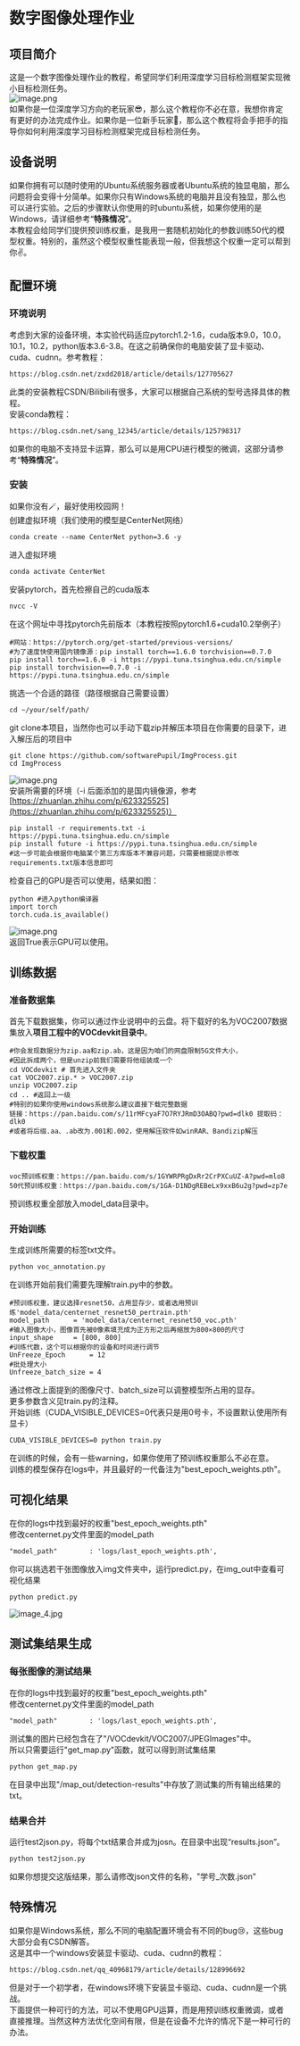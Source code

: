 <a name="FtQ82"></a>
# 数字图像处理作业
<a name="ResGY"></a>
## 项目简介
这是一个数字图像处理作业的教程，希望同学们利用深度学习目标检测框架实现微小目标检测任务。<br />![image.png](pic/image_2.jpg)<br />如果你是一位深度学习方向的老玩家😎，那么这个教程你不必在意，我想你肯定有更好的办法完成作业。如果你是一位新手玩家🤩，那么这个教程将会手把手的指导你如何利用深度学习目标检测框架完成目标检测任务。
<a name="SEZMX"></a>
## 设备说明
如果你拥有可以随时使用的Ubuntu系统服务器或者Ubuntu系统的独显电脑，那么问题将会变得十分简单。如果你只有Windows系统的电脑并且没有独显，那么也可以进行实验。之后的步骤默认你使用的时ubuntu系统，如果你使用的是Windows，请详细参考“**特殊情况**”。<br />本教程会给同学们提供预训练权重，是我用一套随机初始化的参数训练50代的模型权重。特别的，虽然这个模型权重性能表现一般，但我想这个权重一定可以帮到你✌️。
<a name="rZPmZ"></a>
## 配置环境
<a name="VJusC"></a>
### 环境说明
考虑到大家的设备环境，本实验代码适应pytorch1.2-1.6，cuda版本9.0，10.0，10.1，10.2，python版本3.6-3.8。在这之前确保你的电脑安装了显卡驱动、cuda、cudnn。参考教程：
```
https://blog.csdn.net/zxdd2018/article/details/127705627
```
此类的安装教程CSDN/Bilibili有很多，大家可以根据自己系统的型号选择具体的教程。<br />安装conda教程：
```
https://blog.csdn.net/sang_12345/article/details/125798317
```
如果你的电脑不支持显卡运算，那么可以是用CPU进行模型的微调，这部分请参考“**特殊情况**”。
<a name="q65Ff"></a>
### 安装
如果你没有🪄，最好使用校园网！<br />创建虚拟环境（我们使用的模型是CenterNet网络）
```
conda create --name CenterNet python=3.6 -y
```
进入虚拟环境
```
conda activate CenterNet
```
安装pytorch，首先检擦自己的cuda版本
```
nvcc -V
```
在这个网址中寻找pytorch先前版本（本教程按照pytorch1.6+cuda10.2举例子）
```
#网站：https://pytorch.org/get-started/previous-versions/
#为了速度快使用国内镜像源：pip install torch==1.6.0 torchvision==0.7.0
pip install torch==1.6.0 -i https://pypi.tuna.tsinghua.edu.cn/simple
pip install torchvision==0.7.0 -i https://pypi.tuna.tsinghua.edu.cn/simple
```
挑选一个合适的路径（路径根据自己需要设置）
```
cd ~/your/self/path/
```
git clone本项目，当然你也可以手动下载zip并解压本项目在你需要的目录下，进入解压后的项目中
```
git clone https://github.com/softwarePupil/ImgProcess.git
cd ImgProcess
```
![image.png](pic/image_1.jpg)<br />安装所需要的环境（-i 后面添加的是国内镜像源，参考[https://zhuanlan.zhihu.com/p/623325525](https://zhuanlan.zhihu.com/p/623325525)）
```
pip install -r requirements.txt -i https://pypi.tuna.tsinghua.edu.cn/simple
pip install future -i https://pypi.tuna.tsinghua.edu.cn/simple
#这一步可能会根据你电脑某个第三方库版本不兼容问题，只需要根据提示修改requirements.txt版本信息即可
```
检查自己的GPU是否可以使用，结果如图：
```
python #进入python编译器
import torch
torch.cuda.is_available()
```
![image.png](pic/image_3.jpg)<br />返回True表示GPU可以使用。
<a name="Djnyr"></a>
## 训练数据
<a name="gPQli"></a>
### 准备数据集
首先下载数据集，你可以通过作业说明中的云盘。将下载好的名为VOC2007数据集放入**项目工程中的VOCdevkit目录中**。
```
#你会发现数据分为zip.aa和zip.ab，这是因为咱们的网盘限制5G文件大小，
#因此拆成两个，但是unzip前我们需要将他组装成一个
cd VOCdevkit # 首先进入文件夹
cat VOC2007.zip.* > VOC2007.zip
unzip VOC2007.zip
cd .. #返回上一级
#特别的如果你使用windows系统那么建议直接下载完整数据
链接：https://pan.baidu.com/s/11rMFcyaF7O7RYJRmD3OABQ?pwd=dlk0 提取码：dlk0 
#或者将后缀.aa、.ab改为.001和.002，使用解压软件如winRAR、Bandizip解压
```
<a name="u93E6"></a>
### 下载权重
```
voc预训练权重：https://pan.baidu.com/s/1GYWRPRgDxRr2CrPXCuUZ-A?pwd=mlo8 
50代预训练权重：https://pan.baidu.com/s/1GA-D1NDgREBeLx9xxB6u2g?pwd=zp7e
```
预训练权重全部放入model_data目录中。
<a name="uJjUV"></a>
### 开始训练
生成训练所需要的标签txt文件。
```
python voc_annotation.py
```
在训练开始前我们需要先理解train.py中的参数。
```
#预训练权重，建议选择resnet50，占用显存少，或者选用预训练'model_data/centernet_resnet50_pertrain.pth'
model_path      = 'model_data/centernet_resnet50_voc.pth'
#输入图像大小，图像首先被0像素填充成为正方形之后再缩放为800×800的尺寸
input_shape     = [800, 800]
#训练代数，这个可以根据你的设备和时间进行调节
UnFreeze_Epoch      = 12
#批处理大小
Unfreeze_batch_size = 4
```
通过修改上面提到的图像尺寸、batch_size可以调整模型所占用的显存。<br />更多参数含义见train.py的注释。<br />开始训练（CUDA_VISIBLE_DEVICES=0代表只是用0号卡，不设置默认使用所有显卡）
```
CUDA_VISIBLE_DEVICES=0 python train.py
```
在训练的时候，会有一些warning，如果你使用了预训练权重那么不必在意。<br />训练的模型保存在logs中，并且最好的一代备注为"best_epoch_weights.pth"。
<a name="bxOuh"></a>
## 可视化结果
在你的logs中找到最好的权重"best_epoch_weights.pth"<br />修改centernet.py文件里面的model_path
```
"model_path"        : 'logs/last_epoch_weights.pth',
```
你可以挑选若干张图像放入img文件夹中，运行predict.py，在img_out中查看可视化结果
```
python predict.py
```
![image_4.jpg](pic/image_4.jpg)
<a name="kuy6N"></a>
## 测试集结果生成
<a name="ueBuC"></a>
### 每张图像的测试结果
在你的logs中找到最好的权重"best_epoch_weights.pth"<br />修改centernet.py文件里面的model_path
```
"model_path"        : 'logs/last_epoch_weights.pth',
```
测试集的图片已经包含在了"/VOCdevkit/VOC2007/JPEGImages"中。<br />所以只需要运行"get_map.py"函数，就可以得到测试集结果
```
python get_map.py
```
在目录中出现"/map_out/detection-results"中存放了测试集的所有输出结果的txt。
<a name="JyhH3"></a>
### 结果合并
运行test2json.py，将每个txt结果合并成为josn。在目录中出现“results.json”。
```
python test2json.py
```
如果你想提交这版结果，那么请修改json文件的名称，"学号_次数.json"
<a name="TSAoM"></a>
## 特殊情况
如果你是Windows系统，那么不同的电脑配置环境会有不同的bug😢，这些bug大部分会有CSDN解答。<br />这是其中一个windows安装显卡驱动、cuda、cudnn的教程：
```
https://blog.csdn.net/qq_40968179/article/details/128996692
```
但是对于一个初学者，在windows环境下安装显卡驱动、cuda、cudnn是一个挑战。<br />下面提供一种可行的方法，可以不使用GPU运算，而是用预训练权重微调，或者直接推理。当然这种方法优化空间有限，但是在设备不允许的情况下是一种可行的办法。
